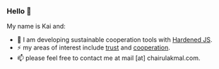 ### Hello 👋 
My name is Kai and:

- 🌱 I am developing sustainable cooperation tools with [Hardened JS](https://docs.agoric.com/guides/js-programming/hardened-js.html).
- ⚡ my areas of interest include [trust](https://github.com/chairulakmal/trust) and [cooperation](https://www.instagram.com/koperasi.pintar).
- 📫 please feel free to contact me at mail [at] chairulakmal.com.

<!--
**chairulakmal/chairulakmal** is a ✨ _special_ ✨ repository because its `README.md` (this file) appears on your GitHub profile.
-->
